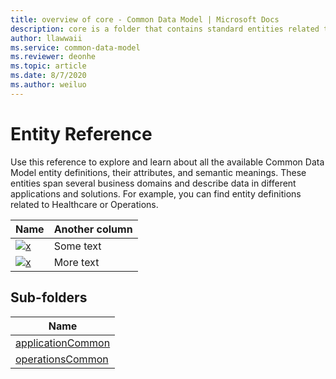 ```yaml
---
title: overview of core - Common Data Model | Microsoft Docs
description: core is a folder that contains standard entities related to the Common Data Model.
author: llawwaii
ms.service: common-data-model
ms.reviewer: deonhe
ms.topic: article
ms.date: 8/7/2020
ms.author: weiluo
---
```


# Entity Reference

Use this reference to explore and learn about all the available Common Data Model entity definitions, their attributes, and semantic meanings. These entities span several business domains and describe data in different applications and solutions. For example, you can find entity definitions related to Healthcare or Operations.  

| Name   | Another column |
|-----|------|
[![x](/media/ent-ref/img1.png)](https://docs.microsoft.com/en-us/common-data-model/schema/core/applicationcommon/foundationcommon/crmcommon/solutions/customerinsights/overview)| Some text |
[![x](/media/ent-ref/img2.png)](https://microsoft.github.io/CDM/SchemaViz.html?initialManifest=manifests/insightsApplications.manifest.cdm.json&simpleChrome=true)| More text|

## Sub-folders

|Name|
|---|
|[applicationCommon](applicationCommon/overview.md)|
|[operationsCommon](operationsCommon/overview.md)|


